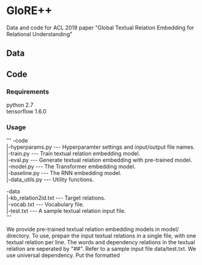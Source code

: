 # GloRE++
Data and code for ACL 2019 paper "Global Textual Relation Embedding for Relational Understanding"

## Data

## Code
### Requirements
python 2.7  
tensorflow 1.6.0

### Usage
'''
-code  
  |-hyperparams.py ---  Hyperparamter settings and input/output file names.  
  |-train.py --- Train textual relation embedding model.  
  |-eval.py --- Generate textual relation embedding with pre-trained model.  
  |-model.py --- The Transformer embedding model.  
  |-baseline.py --- The RNN embedding model.  
  |-data_utils.py --- Utility functions.  
  
-data  
  |-kb_relation2id.txt --- Target relations.  
  |-vocab.txt --- Vocabulary file.  
  |-test.txt --- A sample textual relation input file.  
'''

We provide pre-trained textual relation embedding models in model/ directory. To use, prepair the input textual relations in a single file, with one textual relation per line. The words and dependency relations in the textual relation are seperated by "##". Refer to a sample input file data/test.txt. We use universal dependency. Put the formatted 
